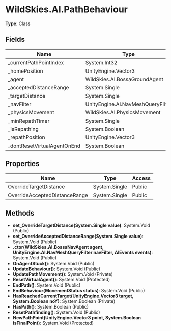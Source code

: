 ﻿# WildSkies.AI.PathBehaviour

**Type**: Class

## Fields

| Name | Type | Access |
|------|------|--------|
| _currentPathPointIndex | System.Int32 | Protected |
| _homePosition | UnityEngine.Vector3 | Protected |
| _agent | WildSkies.AI.BossaGroundAgent | Protected |
| _acceptedDistanceRange | System.Single | Protected |
| _targetDistance | System.Single | Protected |
| _navFilter | UnityEngine.AI.NavMeshQueryFilter | Protected |
| _physicsMovement | WildSkies.AI.PhysicsMovement | Protected |
| _minRepathTimer | System.Single | Private |
| _isRepathing | System.Boolean | Protected |
| _repathPosition | UnityEngine.Vector3 | Protected |
| _dontResetVirtualAgentOnEnd | System.Boolean | Protected |

## Properties

| Name | Type | Access |
|------|------|--------|
| OverrideTargetDistance | System.Single | Public |
| OverrideAcceptedDistanceRange | System.Single | Public |

## Methods

- **set_OverrideTargetDistance(System.Single value)**: System.Void (Public)
- **set_OverrideAcceptedDistanceRange(System.Single value)**: System.Void (Public)
- **.ctor(WildSkies.AI.BossaNavAgent agent, UnityEngine.AI.NavMeshQueryFilter navFilter, AIEvents events)**: System.Void (Public)
- **OnAgentStuck()**: System.Void (Public)
- **UpdateBehaviour()**: System.Void (Public)
- **UpdatePathMovement()**: System.Void (Private)
- **ResetVirtualAgent()**: System.Void (Protected)
- **EndPath()**: System.Void (Public)
- **EndBehaviour(MovementStatus status)**: System.Void (Public)
- **HasReachedCurrentTarget(UnityEngine.Vector3 target, System.Boolean noY)**: System.Boolean (Private)
- **HasPath()**: System.Boolean (Public)
- **ResetPathfinding()**: System.Void (Public)
- **NewPathPoint(UnityEngine.Vector3 point, System.Boolean isFinalPoint)**: System.Void (Protected)

